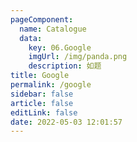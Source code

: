 ```yaml
---
pageComponent: 
  name: Catalogue
  data: 
    key: 06.Google
    imgUrl: /img/panda.png
    description: 如题
title: Google
permalink: /google
sidebar: false
article: false
editLink: false
date: 2022-05-03 12:01:57
---
```

